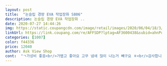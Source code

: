 ```yaml
---
layout: post 
title:  "논슬립 경량 EVA 작업장화 S806" 
description: 논슬립 경량 EVA 작업장화 ..
date: 2020-07-27 14:44:26 
img: https://static.coupangcdn.com/image/retail/images/2020/06/04/18/3/24be5c76-c54c-4108-841e-d12bee6e084c.jpg 
linkUrl: https://link.coupang.com/re/AFFSDP?lptag=AF3600438&subid=ahnPublicAsk&pageKey=1675868116&itemId=2855171078&vendorItemId=70844479223&traceid=V0-113-2b0075db4cb47cee 
categories: [1007] 
color: f44336 
price: 12040 
author: Ask View Shop 
cont:  "ㄱ가성비 좋음<br/>가볍고 좋아요 고무 냄새 많이 나는거 빼구요 ㅎ<br/>감사합니다.<br/><br/>" 
---
```

